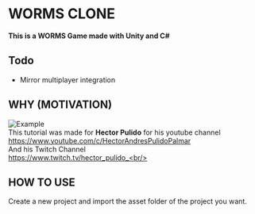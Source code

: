 # WORMS CLONE
<b>This is a WORMS Game made with Unity and C#</b>

## Todo
* Mirror multiplayer integration

## WHY (MOTIVATION)
![Example](/Images/ExampleImage.png) <br/>
This tutorial was made for <b>Hector Pulido</b> for his youtube channel <br/>
https://www.youtube.com/c/HectorAndresPulidoPalmar <br/>
And his Twitch Channel<br/>
https://www.twitch.tv/hector_pulido_<br/>

## HOW TO USE
Create a new project and import the asset folder of the project you want.